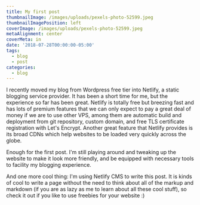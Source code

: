 ```yaml
---
title: My first post
thumbnailImage: /images/uploads/pexels-photo-52599.jpeg
thumbnailImagePosition: left
coverImage: /images/uploads/pexels-photo-52599.jpeg
metaAlignment: center
coverMeta: in
date: '2018-07-28T00:00:00-05:00'
tags:
  - blog
  - post
categories:
  - blog
---
```

I recently moved my blog from Wordpress free tier into Netlify, a static blogging service provider. It has been a short time for me, but the experience so far has been great. Netlify is totally free but breezing fast and has lots of premium features that we can only expect to pay a great deal of money if we are to use other VPS, among them are automatic build and deployment from git repository, custom domain, and free TLS certificate registration with Let's Encrypt. Another great feature that Netlify provides is its broad CDNs which help websites to be loaded very quickly across the globe.

Enough for the first post. I'm still playing around and tweaking up the website to make it look more friendly, and be equipped with necessary tools to facility my blogging experience.

And one more cool thing: I'm using Netlify CMS to write this post. It is kinds of cool to write a page without the need to think about all of the markup and markdown (if you are as lazy as me to learn about all these cool stuff), so check it out if you like to use freebies for your website :)
